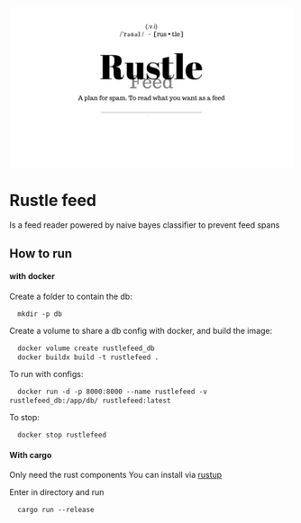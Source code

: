 <img src="assets/Header.png"/>

# Rustle feed

Is a feed reader powered by naive bayes classifier to prevent feed spans

## How to run

#### with docker

Create a folder to contain the db:

```shell
  mkdir -p db
```

Create a volume to share a db config with docker, and build the image:

```shell
  docker volume create rustlefeed_db
  docker buildx build -t rustlefeed .
```

To run with configs:

```shell
  docker run -d -p 8000:8000 --name rustlefeed -v rustlefeed_db:/app/db/ rustlefeed:latest
```

To stop:

```shell
  docker stop rustlefeed
```

#### With cargo

Only need the rust components
You can install via [rustup]("https://rustup.rs/")

Enter in directory and run

```shell
  cargo run --release
```
